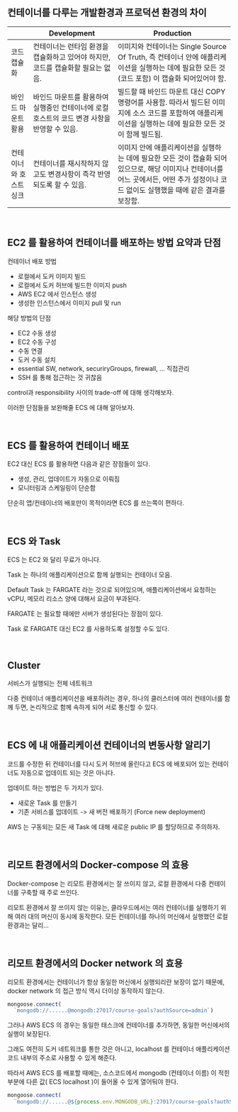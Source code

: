 ## 컨테이너를 다루는 개발환경과 프로덕션 환경의 차이

|                        | Development                                                  | Production                                                   |
| ---------------------- | ------------------------------------------------------------ | ------------------------------------------------------------ |
| 코드 캡슐화            | 컨테이너는 런타임 환경을 캡슐화하고 있어야 하지만, 코드를 캡슐화할 필요는 없음. | 이미지와 컨테이너는 Single Source Of Truth, 즉 컨테이너 안에 애플리케이션을 실행하는 데에 필요한 모든 것 (코드 포함) 이 캡슐화 되어있어야 함. |
| 바인드 마운트 활용     | 바인드 마운트를 활용하여 실행중인 컨테이너에 로컬 호스트의 코드 변경 사항을 반영할 수 있음. | 빌드할 때 바인드 마운트 대신 COPY 명령어를 사용함. 따라서 빌드된 이미지에 소스 코드를 포함하여 애플리케이션을 실행하는 데에 필요한 모든 것이 함께 빌드됨. |
| 컨테이너와 호스트 싱크 | 컨테이너를 재시작하지 않고도 변경사항이 즉각 반영되도록 할 수 있음. | 이미지 안에 애플리케이션을 실행하는 데에 필요한 모든 것이 캡슐화 되어 있으므로, 해당 이미지나 컨테이너를 어느 곳에서든, 어떤 추가 설정이나 코드 없이도 실행했을 때에 같은 결과를 보장함. |



<br />

## EC2 를 활용하여 컨테이너를 배포하는 방법 요약과 단점



컨테이너 배포 방법

* 로컬에서 도커 이미지 빌드
* 로컬에서 도커 허브에 빌드한 이미지 push
* AWS EC2 에서 인스턴스 생성
* 생성한 인스턴스에서 이미지 pull 및 run



해당 방법의 단점

* EC2 수동 생성
* EC2 수동 구성
* 수동 연결
* 도커 수동 설치
* essential SW, network, securiryGroups, firewall, ... 직접관리
* SSH 를 통해 접근하는 것 귀찮음



control과 responsibility 사이의 trade-off 에 대해 생각해보자.

이러한 단점들을 보완해줄 ECS 에 대해 알아보자.

<br />

## ECS 를 활용하여 컨테이너 배포



EC2 대신 ECS 를 활용하면 다음과 같은 장점들이 있다.

* 생성, 관리, 업데이트가 자동으로 이뤄짐
* 모니터링과 스케일링이 단순함

단순히 앱/컨테이너의 배포만이 목적이라면 ECS 를 쓰는쪽이 편하다.



<br />

## ECS 와 Task

ECS 는 EC2 와 달리 무료가 아니다. 

Task 는 하나의 애플리케이션으로 함께 실행되는 컨테이너 모음.

Default Task 는 FARGATE 라는 것으로 되어있으며, 애플리케이션에서 요청하는 vCPU, 메모리 리소스 양에 대해서 요금이 부과된다.

FARGATE 는 필요할 때에만 서버가 생성된다는 장점이 있다.

Task 로 FARGATE 대신 EC2 를 사용하도록 설정할 수도 있다.



<br />

## Cluster

서비스가 실행되는 전체 네트워크

다중 컨테이너 애플리케이션을 배포하려는 경우, 하나의 클러스터에 여러 컨테이너를 함께 두면, 논리적으로 함께 속하게 되어 서로 통신할 수 있다.



<br />

## ECS 에 내 애플리케이션 컨테이너의 변동사항 알리기

코드를 수정한 뒤 컨테이너를 다시 도커 허브에 올린다고 ECS 에 배포되어 있는 컨테이너도 자동으로 업데이트 되는 것은 아니다.

업데이트 하는 방법은 두 가지가 있다.

* 새로운 Task 를 만들기
* 기존 서비스를 업데이트 -> 새 버전 배포하기 (Force new deployment)



AWS 는 구동되는 모든 새 Task 에 대해 새로운 public IP 를 할당하므로 주의하자.



<br />

## 리모트 환경에서의 Docker-compose 의 효용

 Docker-compose 는 리모트 환경에서는 잘 쓰이지 않고, 로컬 환경에서 다중 컨테이너를 구축할 때 주로 쓰인다.

리모트 환경에서 잘 쓰이지 않는 이유는, 클라우드에서는 여러 컨테이너를 실행하기 위해 여러 대의 머신이 동시에 동작한다. 모든 컨테이너를 하나의 머신에서 실행했던 로컬 환경과는 달리...



<br />



## 리모트 환경에서의 Docker network 의 효용

리모트 환경에서는 컨테이너가 항상 동일한 머신에서 실행되리란 보장이 없기 때문에, docker network 의 접근 방식 역시 더이상 동작하지 않는다.

```javascript
mongoose.connect(
  `mongodb://......@mongodb:27017/course-goals?authSource=admin`)
```



그러나 AWS ECS 의 경우는 동일한 태스크에 컨테이너를 추가하면, 동일한 머신에서의 실행이 보장된다.

그래도 여전히 도커 네트워크를 통한 것은 아니고, localhost 를 컨테이너 애플리케이션 코드 내부의 주소로 사용할 수 있게 해준다.

따라서 AWS ECS 를 배포할 때에는, 소스코드에서 mongodb (컨테이너 이름) 이 적힌 부분에 다른 값( ECS  localhost )이 들어올 수 있게 열어둬야 한다.



```javascript
mongoose.connect(
  `mongodb://......@${process.env.MONGODB_URL}:27017/course-goals?authSource=admin`)
```





